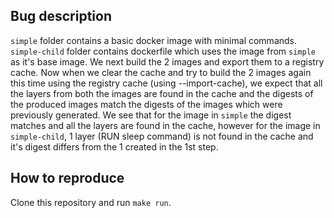 ## Bug description

`simple` folder contains a basic docker image with minimal commands. `simple-child` folder contains dockerfile which uses the image from `simple` as it's base image.
We next build the 2 images and export them to a registry cache. Now when we clear the cache and try to build the 2 images again this time using the registry cache (using --import-cache), we expect that all the layers from both the images are found in the cache and the digests of the produced images match the digests of the images which were previously generated. We see that for the image in `simple` the digest matches and all the layers are found in the cache, however for the image in `simple-child`, 1 layer (RUN sleep command) is not found in the cache and it's digest differs from the 1 created in the 1st step.

## How to reproduce

Clone this repository and run `make run`.